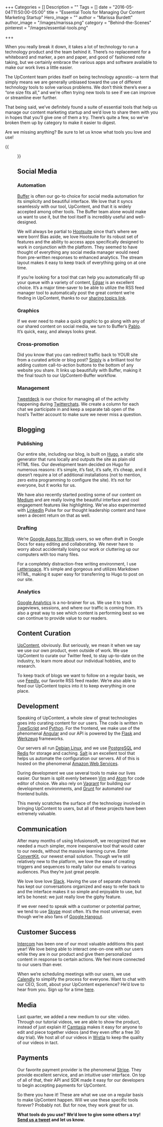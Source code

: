 +++
Categories = []
Description = ""
Tags = []
date = "2016-05-04T11:50:00-05:00"
title = "Essential Tools for Managing Our Content Marketing Startup"
Hero_image = ""
author = "Marissa Burdett"
author_image = "/images/marissa.png"
category = "Behind-the-Scenes"
pinterest = "/images/essential-tools.png"

+++

When you really break it down, it takes a lot of technology to run a technology product and the team behind it. There’s no replacement for a whiteboard and marker, a pen and paper, and good ol’ fashioned note taking, but we certainly embrace the various apps and software available to make our work lives a little easier.

The UpContent team prides itself on being technology agnostic--a term that simply means we are generally unbiased toward the use of different technology tools to solve various problems. We don’t think there’s ever a “one size fits all,” and we’re often trying new tools to see if we can improve or streamline ever further.

That being said, we’ve definitely found a suite of essential tools that help us manage our content marketing startup and we’d love to share them with you in hopes that you’ll give one of them a try. There’s quite a few, so we’ve broken them up by category to make it easier to digest.

Are we missing anything? Be sure to let us know what tools you love and use!

{{<figure src="/images/essential-tools-logos.png" title="" alt="The Essential Tools for Managing Our Content Marketing Startup" caption-top="false">}}

## Social Media

### Automation

[Buffer](http://buffer.com) is often our go-to choice for social media automation for its simplicity and beautiful interface. We love that it syncs seamlessly with our tool, UpContent, and that it is widely accepted among other tools. The Buffer team alone would make us want to use it, but the tool itself is incredibly useful and well-designed.

We will always be partial to [Hootsuite](http://hootsuite.com) since that’s where we were born! Bias aside, we love Hootsuite for its robust set of features and the ability to access apps specifically designed to work in conjunction with the platform. They seemed to have thought of everything any social media manager would need from pre-written responses to enhanced analytics. The stream layout makes it easy to keep track of everything going on at one time.

If you’re looking for a tool that can help you automatically fill up your queue with a variety of content, [Edgar](http://meetedgar.com) is an excellent choice. It’s a major time-saver to be able to utilize the RSS feed manager tool to automatically post the great content we’re finding in UpContent, thanks to our [sharing topics link](https://upcontent.com/post/sharing-topics-strategy/).

### Graphics

If we ever need to make a quick graphic to go along with any of our shared content on social media, we turn to Buffer’s [Pablo](https://pablo.buffer.com/). It’s quick, easy, and always looks great.

### Cross-promotion

Did you know that you can redirect traffic back to YOUR site from a curated article or blog post? [Sniply](http://snip.ly) is a brilliant tool for adding custom call-to-action buttons to the bottom of any website you share. It links up beautifully with Buffer, making it the final touch to our UpContent-Buffer workflow.

### Management

[Tweetdeck](http://tweetdeck.com) is our choice for managing all of the activity happening during [Twitterchats](https://upcontent.com/post/twitter-chat-strategy/). We create a column for each chat we participate in and keep a separate tab open of the host’s Twitter account to make sure we never miss a question.


## Blogging

### Publishing

Our entire site, including our blog, is built on [Hugo](https://gohugo.io/), a static site generator that runs locally and outputs the site as plain old HTML files. Our development team decided on Hugo for numerous reasons: it’s simple, it’s fast, it’s safe, it’s cheap, and it doesn’t require a lot of additional installations (not to mention, zero extra programming to configure the site). It’s not for everyone, but it works for us.

We have also recently started posting some of our content on [Medium](https://medium.com/) and are really loving the beautiful interface and cool engagement features like highlighting. We’ve also experimented with [LinkedIn](http://linkedin.com) Pulse for our thought leadership content and have seen a decent return on that as well.

### Drafting

We’re [Google Apps for Work](https://apps.google.com/) users, so we often draft in Google Docs for easy editing and collaborating. We never have to worry about accidentally losing our work or cluttering up our computers with too many files.

For a completely distraction-free writing environment, I use [Letterspace](https://programmerbird.com/letterspace/). It’s simple and gorgeous and utilizes Markdown HTML, making it super easy for transferring to Hugo to post on our site.

### Analytics

[Google Analytics](https://analytics.google.com) is a no-brainer for us. We use it to track pageviews, sessions, and where our traffic is coming from. It’s also a great way to see which content is performing best so we can continue to provide value to our readers.

## Content Curation

[UpContent](http://upcontent.com), obviously. But seriously, we mean it when we say we use our own product, even outside of work. We use UpContent to curate our Twitter feed, to stay up-to-date on the industry, to learn more about our individual hobbies, and to research.

To keep track of blogs we want to follow on a regular basis, we use [Feedly](http://feedly.com/), our favorite RSS feed reader. We’re also able to feed our UpContent topics into it to keep everything in one place.

## Development

Speaking of UpContent, a whole slew of great technologies goes into curating content for our users. The code is written in [TypeScript](https://www.typescriptlang.org/) and [Python](https://www.python.org/). For the frontend, we make use of the phenomenal [Angular](https://www.angular.io/) and our API is powered by the [Flask](http://flask.pocoo.org/) and [Werkzeug](http://werkzeug.pocoo.org) frameworks.

Our servers all run [Debian Linux](https://debian.org/), and we use [PostgreSQL](https://postgresql.org/) and [Redis](https://redis.io/) for storage and caching. [Salt](https://saltstack.org/) is an excellent tool that helps us automate the configuration our servers. All of this is hosted on the phenomenal [Amazon Web Services](https://aws.amazon.com/).

During development we use several tools to make our lives easier. Our team is split evenly between [Vim](http://vim.org) and [Atom](http://atom.io) for code editor of choice. We also rely on [Vagrant](https://vagrant.io) for building our development environments, and [Grunt](http://gruntjs.com) for automated our frontend builds.

This merely scratches the surface of the technology involved in bringing UpContent to users, but all of these projects have been extremely valuable.

## Communication

After many months of using Infusionsoft, we recognized that we needed a much simpler, more inexpensive tool that would cater to our needs, without the massive learning curve. Enter [ConvertKit](https://convertkit.com/), our newest email solution. Though we’re still relatively new to the platform, we love the ease of creating triggers and sequences to really tailor our emails to various audiences. Plus they’re just great people.

We love love love [Slack](https://slack.com/). Having the use of separate channels has kept our conversations organized and easy to refer back to and the interface makes it so simple and enjoyable to use, but let’s be honest: we just really love the giphy feature.

If we ever need to speak with a customer or potential partner, we tend to use [Skype](http://www.skype.com/) most often. It’s the most universal, even though we’re also fans of [Google Hangout](https://hangouts.google.com/).


## Customer Success

[Intercom](https://www.intercom.io/) has been one of our most valuable additions this past year! We love being able to interact one-on-one with our users while they are in our product and give them personalized content in response to certain actions. We feel more connected to our users than ever.

When we’re scheduling meetings with our users, we use [Calendly](https://calendly.com/) to simplify the process for everyone. Want to chat with our CEO, Scott, about your UpContent experience? He’d love to hear from you. Sign up for a time [here](https://calendly.com/upchat/15min/04-27-2016).

## Media

Last quarter, we added a new medium to our site: video. Through our tutorial videos, we are able to show the product, instead of just explain it! [Camtasia](https://www.techsmith.com/camtasia.html) makes it easy for anyone to edit and piece together videos (and they even offer a free 30 day trial). We host all of our videos in [Wistia](http://wistia.com/) to keep the quality of our videos in tact.

## Payments

Our favorite payment provider is the phenomenal [Stripe](https://stripe.com). They provide excellent service, and an intuitive user interface. On top of all of that, their API and SDK made it easy for our developers to begin accepting payments for UpContent.

So there you have it! These are what we use on a regular basis to make UpContent happen. Will we use these specific tools forever? Probably not. But for now, they work great for us.

**What tools do you use? We’d love to give some others a try! [Send us a tweet](http://ctt.ec/D62UV) and let us know.**

